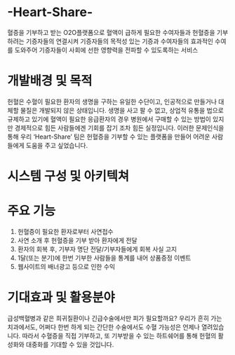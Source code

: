 # -Heart-Share-
혈증을 기부하고 받는 O2O플랫폼으로 혈액이 급하게 필요한 수여자들과 헌혈증을 기부하려는 기증자들의 연결시켜 기증자들의 목적성 있는 기증과 수여자들의 효과적인 수여를 도와주어 기증자들이 사회에 선한 영향력을 전파할 수 있도록하는 서비스
# 개발배경 및 목적
헌혈은 수혈이 필요한 환자의 생명을 구하는 유일한 수단이고, 인공적으로 만들거나 대체할 물질은 개발되지 않은 상태입니다. 생명을 사고 팔 수 없고, 상업적 유통을 법으로 규제하고 있기에 혈액이 필요한 응급환자의 경우 병원에서 구매할 수 있는 방법이 있지만 경제적으로 힘든 사람들에겐 기회를 잡기 조차 힘든 실정입니다. 이러한 문제인식을 통해 우리 ‘Heart-Share’ 팀은 헌혈증을 기부할 수 있는 플랫폼을 만들어 어려운 사람들에게 도움을 주고 싶었습니다.
# 시스템 구성 및 아키텍쳐

# 주요 기능
1) 헌혈증이 필요한 환자로부터 사연접수
2) 사연 소개 후 헌혈증을 기부 받아 환자에게 전달
3) 환자의 회복 후, 기부자 명단 전달/기부자들에게 회복 사실 고지
4) 1달(또는 분기)에 한번 기부한 사람들을 통계를 내어 상품증정 이벤트 
5) 웹사이트의 배너광고 등으로 인한 수익 
# 기대효과 및 활용분야
급성백혈병과 같은 희귀질환이나 긴급수술에서만 피가 필요할까요? 우리가 흔히 가는 치과에서도, 어쩌다 한번 하게 되는 간단한 수술에서도 수혈 가능성은 언제나 열려있습니다. 따라서 수혈증을 직접 기부하고, 또 기부받을 수 있는 하트쉐어를 통해 헌혈의 활성화와 대중화를 기대할 수 있을 것입니다.
